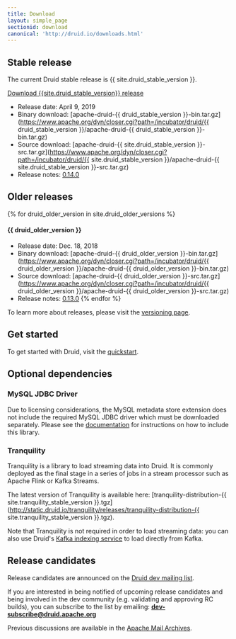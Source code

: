 ```yaml
---
title: Download
layout: simple_page
sectionid: download
canonical: 'http://druid.io/downloads.html'
---
```


## Stable release

The current Druid stable release is {{ site.druid_stable_version }}.

<p>
<a class="large-button download" href="https://www.apache.org/dyn/closer.cgi?path=/incubator/druid/{{ site.druid_stable_version }}/apache-druid-{{ site.druid_stable_version }}-bin.tar.gz" download onclick="trackDownload('button', 'https://www.apache.org/dyn/closer.cgi?path=/incubator/druid/{{ site.druid_stable_version }}/apache-druid-{{ site.druid_stable_version }}-bin.tar.gz');"><span class="fa fa-download"></span> Download {{site.druid_stable_version}} release</a><br>
</p>

* Release date: April 9, 2019
* Binary download: [apache-druid-{{ druid_stable_version }}-bin.tar.gz](https://www.apache.org/dyn/closer.cgi?path=/incubator/druid/{{ druid_stable_version }}/apache-druid-{{ druid_stable_version }}-bin.tar.gz)
* Source download: [apache-druid-{{ site.druid_stable_version }}-src.tar.gz](https://www.apache.org/dyn/closer.cgi?path=/incubator/druid/{{ site.druid_stable_version }}/apache-druid-{{ site.druid_stable_version }}-src.tar.gz)
* Release notes: [0.14.0](https://github.com/apache/incubator-druid/issues/7126)

## Older releases

{% for druid_older_version in site.druid_older_versions %}
#### {{ druid_older_version }}

* Release date: Dec. 18, 2018
* Binary download: [apache-druid-{{ druid_older_version }}-bin.tar.gz](https://www.apache.org/dyn/closer.cgi?path=/incubator/druid/{{ druid_older_version }}/apache-druid-{{ druid_older_version }}-bin.tar.gz)
* Source download: [apache-druid-{{ druid_older_version }}-src.tar.gz](https://www.apache.org/dyn/closer.cgi?path=/incubator/druid/{{ druid_older_version }}/apache-druid-{{ druid_older_version }}-src.tar.gz)
* Release notes: [0.13.0](https://github.com/apache/incubator-druid/issues/6442)
{% endfor %}

To learn more about releases, please visit the [versioning page](/docs/latest/development/versioning.html).

## Get started

To get started with Druid, visit the [quickstart](/docs/latest/tutorials/index.html).

## Optional dependencies

### MySQL JDBC Driver

Due to licensing considerations, the MySQL metadata store extension does not include the required MySQL JDBC driver which
must be downloaded separately. Please see the [documentation](/docs/latest/development/extensions-core/mysql.html) for instructions on how to include this library.

### Tranquility

Tranquility is a library to load streaming data into Druid. It is commonly deployed as the final stage in a series of jobs in a stream processor such as Apache Flink or Kafka Streams.

The latest version of Tranquility is available here: [tranquility-distribution-{{ site.tranquility_stable_version }}.tgz](http://static.druid.io/tranquility/releases/tranquility-distribution-{{ site.tranquility_stable_version }}.tgz).

Note that Tranquility is not required in order to load streaming data: you can also use Druid's [Kafka indexing service](/docs/latest/development/extensions-core/kafka-ingestion.html) to load directly from Kafka.

## Release candidates

Release candidates are announced on the [Druid dev mailing list](https://lists.apache.org/list.html?dev@druid.apache.org).

If you are interested in being notified of upcoming release candidates and being involved in the dev community (e.g. validating and approving RC builds), you can subscribe to the list by emailing: **dev-subscribe@druid.apache.org**

Previous discussions are available in the [Apache Mail Archives](https://lists.apache.org/list.html?dev@druid.apache.org).

